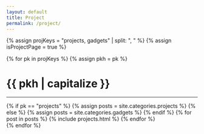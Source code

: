 ```yaml
---
layout: default
title: Project
permalink: /project/
---
```


{% assign projKeys = "projects, gadgets" | split: ", " %}
{% assign isProjectPage = true %}

<div class="row">
    {% for pk in projKeys %}
        {% assign pkh = pk %}
        <div class="col-md-10 col-md-offset-1">
        <h1>{{ pkh | capitalize }}</h1>
        <hr/>
            {% if pk == "projects" %}
            {% assign posts = site.categories.projects %}
            {% else %}
            {% assign posts = site.categories.gadgets %}
            {% endif %}
            {% for post in posts %}
            {% include projects.html %}
            {% endfor %}
        </div>
    {% endfor %}
</div>
